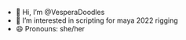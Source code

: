 - 👋 Hi, I’m @VesperaDoodles
- 👀 I’m interested in scripting for maya 2022 rigging  
- 😄 Pronouns: she/her
